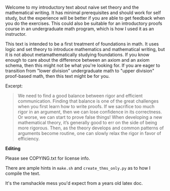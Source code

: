 Welcome to my introductory text about naive set theory and the mathematical writing. It has minimal prerequisites and should work for self study, but the experience will be better if you are able to get feedback when you do the exercises. This could also be suitable for an introductory proofs course in an undergraduate math program, which is how I used it as an instructor.

This text is intended to be a first treatment of foundations in math. It uses logic and set theory to introduce mathematics and mathematical writing, but it is not about metamathematically studying foundations. If you know enough to care about the difference between an axiom and an axiom schema, then this might not be what you're looking for. If you are eager to transition from "lower division" undergraduate math to "upper division" proof-based math, then this text might be for you.

Excerpt:

> We need to find a good balance between rigor and efficient communication. Finding that balance is one of the great challenges when you first learn how to write proofs. If we sacrifice too much rigor in an argument, then we can lose confidence in its correctness. Or worse, we can start to prove false things! When developing a new mathematical theory, it’s generally good to err on the side of being more rigorous. Then, as the theory develops and common patterns of arguments become routine, one can slowly relax the rigor in favor of efficiency.

**Editing**

Please see COPYING.txt for license info.

There are ample hints in `make.sh` and `create_thms_only.py` as to how I compile the text.

It's the ramshackle mess you'd expect from a years old latex doc.
